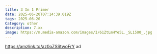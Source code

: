 ```yaml
---
title: 3 In 1 Primer
date: 2025-06-20T07:14:39.019Z
tags: 2025-06-20
Category: other
description: 7.xx
image: https://m.media-amazon.com/images/I/61ZtLmHYe5L._SL1500_.jpg
---
```

https://amzlink.to/az0oZSStwoFrY  ad